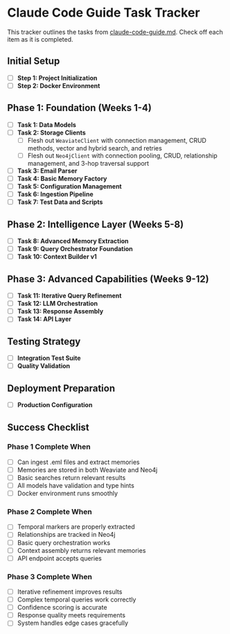 # Claude Code Guide Task Tracker

This tracker outlines the tasks from [claude-code-guide.md](./claude-code-guide.md). Check off each item as it is completed.

## Initial Setup
- [ ] **Step 1: Project Initialization**
- [ ] **Step 2: Docker Environment**

## Phase 1: Foundation (Weeks 1-4)
- [ ] **Task 1: Data Models**
- [ ] **Task 2: Storage Clients**
  - [ ] Flesh out `WeaviateClient` with connection management, CRUD methods, vector and hybrid search, and retries
  - [ ] Flesh out `Neo4jClient` with connection pooling, CRUD, relationship management, and 3-hop traversal support
- [ ] **Task 3: Email Parser**
- [ ] **Task 4: Basic Memory Factory**
- [ ] **Task 5: Configuration Management**
- [ ] **Task 6: Ingestion Pipeline**
- [ ] **Task 7: Test Data and Scripts**

## Phase 2: Intelligence Layer (Weeks 5-8)
- [ ] **Task 8: Advanced Memory Extraction**
- [ ] **Task 9: Query Orchestrator Foundation**
- [ ] **Task 10: Context Builder v1**

## Phase 3: Advanced Capabilities (Weeks 9-12)
- [ ] **Task 11: Iterative Query Refinement**
- [ ] **Task 12: LLM Orchestration**
- [ ] **Task 13: Response Assembly**
- [ ] **Task 14: API Layer**

## Testing Strategy
- [ ] **Integration Test Suite**
- [ ] **Quality Validation**

## Deployment Preparation
- [ ] **Production Configuration**

## Success Checklist
### Phase 1 Complete When
- [ ] Can ingest .eml files and extract memories
- [ ] Memories are stored in both Weaviate and Neo4j
- [ ] Basic searches return relevant results
- [ ] All models have validation and type hints
- [ ] Docker environment runs smoothly

### Phase 2 Complete When
- [ ] Temporal markers are properly extracted
- [ ] Relationships are tracked in Neo4j
- [ ] Basic query orchestration works
- [ ] Context assembly returns relevant memories
- [ ] API endpoint accepts queries

### Phase 3 Complete When
- [ ] Iterative refinement improves results
- [ ] Complex temporal queries work correctly
- [ ] Confidence scoring is accurate
- [ ] Response quality meets requirements
- [ ] System handles edge cases gracefully

